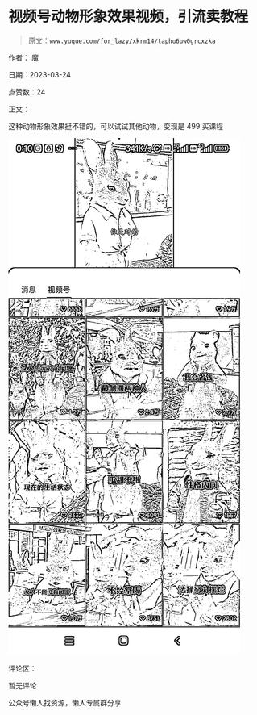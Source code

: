 # 视频号动物形象效果视频，引流卖教程

> 原文：[`www.yuque.com/for_lazy/xkrm14/taphu6uw0grcxzka`](https://www.yuque.com/for_lazy/xkrm14/taphu6uw0grcxzka)



作者： 魔



日期：2023-03-24



点赞数：24



正文：



这种动物形象效果挺不错的，可以试试其他动物，变现是 499 买课程



![](img/6d84ff0d334326d0faf90d5df62b7306.png)



评论区：



暂无评论



公众号懒人找资源，懒人专属群分享

